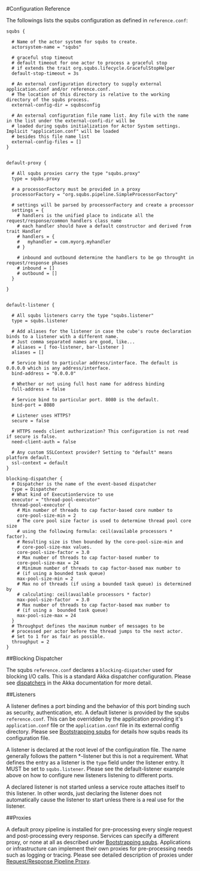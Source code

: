 #Configuration Reference

The followings lists the squbs configuration as defined in `reference.conf`:

```
squbs {

  # Name of the actor system for squbs to create.
  actorsystem-name = "squbs"

  # graceful stop timeout
  # default timeout for one actor to process a graceful stop
  # if extends the trait org.squbs.lifecycle.GracefulStopHelper
  default-stop-timeout = 3s

  # An external configuration directory to supply external application.conf and/or reference.conf. 
  # The location of this directory is relative to the working directory of the squbs process.
  external-config-dir = squbsconfig

  # An external configuration file name list. Any file with the name in the list under the external-confi-dir will be
  # loaded during squbs initialization for Actor System settings. Implicit "application.conf" will be loaded
  # besides this file name list
  external-config-files = []
}


default-proxy {

  # All squbs proxies carry the type "squbs.proxy"
  type = squbs.proxy

  # a processorFactory must be provided in a proxy
  processorFactory = "org.squbs.pipeline.SimpleProcessorFactory"

  # settings will be parsed by processorFactory and create a processor
  settings = {
    # handlers is the unified place to indicate all the request/response/common handlers class name
    # each handler should have a default constructor and derived from trait Handler
    # handlers = {
    #   myhandler = com.myorg.myhandler
    # }

    # inbound and outbound determine the handlers to be go throught in request/response phases
    # inbound = []
    # outbound = []
  }

}


default-listener {

  # All squbs listeners carry the type "squbs.listener"
  type = squbs.listener

  # Add aliases for the listener in case the cube's route declaration binds to a listener with a different name.
  # Just comma separated names are good, like...
  # aliases = [ foo-listener, bar-listener ]
  aliases = []

  # Service bind to particular address/interface. The default is 0.0.0.0 which is any address/interface.
  bind-address = "0.0.0.0"

  # Whether or not using full host name for address binding
  full-address = false

  # Service bind to particular port. 8080 is the default.
  bind-port = 8080

  # Listener uses HTTPS?
  secure = false

  # HTTPS needs client authorization? This configuration is not read if secure is false.
  need-client-auth = false

  # Any custom SSLContext provider? Setting to "default" means platform default.
  ssl-context = default
}

blocking-dispatcher {
  # Dispatcher is the name of the event-based dispatcher
  type = Dispatcher
  # What kind of ExecutionService to use
  executor = "thread-pool-executor"
  thread-pool-executor {
    # Min number of threads to cap factor-based core number to
    core-pool-size-min = 2
    # The core pool size factor is used to determine thread pool core size
    # using the following formula: ceil(available processors * factor).
    # Resulting size is then bounded by the core-pool-size-min and
    # core-pool-size-max values.
    core-pool-size-factor = 3.0
    # Max number of threads to cap factor-based number to
    core-pool-size-max = 24
    # Minimum number of threads to cap factor-based max number to
    # (if using a bounded task queue)
    max-pool-size-min = 2
    # Max no of threads (if using a bounded task queue) is determined by
    # calculating: ceil(available processors * factor)
    max-pool-size-factor  = 3.0
    # Max number of threads to cap factor-based max number to
    # (if using a  bounded task queue)
    max-pool-size-max = 24
  }
  # Throughput defines the maximum number of messages to be
  # processed per actor before the thread jumps to the next actor.
  # Set to 1 for as fair as possible.
  throughput = 2
}
```

##Blocking Dispatcher

The squbs `reference.conf` declares a `blocking-dispatcher` used for blocking I/O calls. This is a standard Akka dispatcher configuration. Please see [dispatchers](http://doc.akka.io/docs/akka/2.3.13/scala/dispatchers.html) in the Akka documentation for more detail.

##Listeners

A listener defines a port binding and the behavior of this port binding such as security, authentication, etc. A default listener is provided by the squbs `reference.conf`. This can be overridden by the application providing it's `application.conf` file or the `application.conf` file in its external config directory. Please see [Bootstrapping squbs](bootstrap.md#configuration-resolution) for details how squbs reads its configuration file.

A listener is declared at the root level of the configuiration file. The name generally follows the pattern *-listener but this is not a requirement. What defines the entry as a listener is the `type` field under the listener entry. It MUST be set to `squbs.listener`. Please see the default-listener example above on how to configure new listeners listening to different ports.

A declared listener is not started unless a service route attaches itself to this listener. In other words, just declaring the listener does not automatically cause the listener to start unless there is a real use for the listener.

##Proxies

A default proxy pipeline is installed for pre-processing every single request and post-processing every response. Services can specify a different proxy, or none at all as described under [Bootstrapping squbs](bootstrap.md#services). Applications or infrastructure can implement their own proxies for pre-processing needs such as logging or tracing. Please see detailed description of proxies under [Request/Response Pipeline Proxy](pipeline.md).
